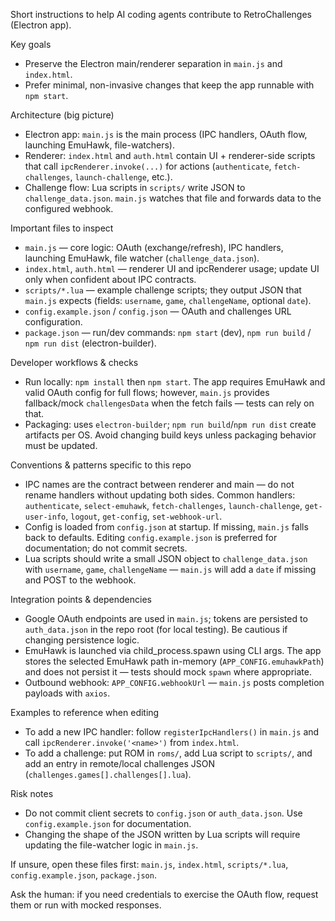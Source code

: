 Short instructions to help AI coding agents contribute to RetroChallenges (Electron app).

Key goals
- Preserve the Electron main/renderer separation in `main.js` and `index.html`.
- Prefer minimal, non-invasive changes that keep the app runnable with `npm start`.

Architecture (big picture)
- Electron app: `main.js` is the main process (IPC handlers, OAuth flow, launching EmuHawk, file-watchers).
- Renderer: `index.html` and `auth.html` contain UI + renderer-side scripts that call `ipcRenderer.invoke(...)` for actions (`authenticate`, `fetch-challenges`, `launch-challenge`, etc.).
- Challenge flow: Lua scripts in `scripts/` write JSON to `challenge_data.json`. `main.js` watches that file and forwards data to the configured webhook.

Important files to inspect
- `main.js` — core logic: OAuth (exchange/refresh), IPC handlers, launching EmuHawk, file watcher (`challenge_data.json`).
- `index.html`, `auth.html` — renderer UI and ipcRenderer usage; update UI only when confident about IPC contracts.
- `scripts/*.lua` — example challenge scripts; they output JSON that `main.js` expects (fields: `username`, `game`, `challengeName`, optional `date`).
- `config.example.json` / `config.json` — OAuth and challenges URL configuration.
- `package.json` — run/dev commands: `npm start` (dev), `npm run build` / `npm run dist` (electron-builder).

Developer workflows & checks
- Run locally: `npm install` then `npm start`. The app requires EmuHawk and valid OAuth config for full flows; however, `main.js` provides fallback/mock `challengesData` when the fetch fails — tests can rely on that.
- Packaging: uses `electron-builder`; `npm run build`/`npm run dist` create artifacts per OS. Avoid changing build keys unless packaging behavior must be updated.

Conventions & patterns specific to this repo
- IPC names are the contract between renderer and main — do not rename handlers without updating both sides. Common handlers: `authenticate`, `select-emuhawk`, `fetch-challenges`, `launch-challenge`, `get-user-info`, `logout`, `get-config`, `set-webhook-url`.
- Config is loaded from `config.json` at startup. If missing, `main.js` falls back to defaults. Editing `config.example.json` is preferred for documentation; do not commit secrets.
- Lua scripts should write a small JSON object to `challenge_data.json` with `username`, `game`, `challengeName` — `main.js` will add a `date` if missing and POST to the webhook.

Integration points & dependencies
- Google OAuth endpoints are used in `main.js`; tokens are persisted to `auth_data.json` in the repo root (for local testing). Be cautious if changing persistence logic.
- EmuHawk is launched via child_process.spawn using CLI args. The app stores the selected EmuHawk path in-memory (`APP_CONFIG.emuhawkPath`) and does not persist it — tests should mock `spawn` where appropriate.
- Outbound webhook: `APP_CONFIG.webhookUrl` — `main.js` posts completion payloads with `axios`.

Examples to reference when editing
- To add a new IPC handler: follow `registerIpcHandlers()` in `main.js` and call `ipcRenderer.invoke('<name>')` from `index.html`.
- To add a challenge: put ROM in `roms/`, add Lua script to `scripts/`, and add an entry in remote/local challenges JSON (`challenges.games[].challenges[].lua`).

Risk notes
- Do not commit client secrets to `config.json` or `auth_data.json`. Use `config.example.json` for documentation.
- Changing the shape of the JSON written by Lua scripts will require updating the file-watcher logic in `main.js`.

If unsure, open these files first: `main.js`, `index.html`, `scripts/*.lua`, `config.example.json`, `package.json`.

Ask the human: if you need credentials to exercise the OAuth flow, request them or run with mocked responses.
